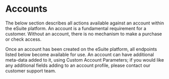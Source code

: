 # Accounts

The below section describes all actions available against an account within the eSuite platform. An account is a fundamental requirement for a customer. Without an account, there is no mechanism to make a purchase or check access. 

Once an account has been created on the eSuite platform, all endpoints listed below become available for use. An account can have additional meta-data added to it, using Custom Account Parameters; if you would like any additional fields adding to an account profile, please contact our customer support team.